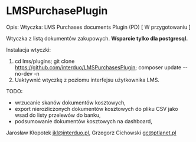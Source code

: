 # LMSPurchasePlugin 

Opis:
Wtyczka: LMS Purchases documents Plugin (PD)  [ W przygotowaniu ]

Wtyczka z listą dokumentów zakupowych.
**Wsparcie tylko dla postgresql.**

Instalacja wtyczki:
1. cd lms/plugins; git clone https://github.com/interduo/LMSPurchasesPlugin; composer update --no-dev -n
2. Uaktywnić wtyczkę z poziomu interfejsu użytkownika LMS.

TODO:
- wrzucanie skanów dokumentów kosztowych,
- export nierozliczonych dokumentów kosztowych do pliku CSV jako wsad do listy przelewów do banku,
- podsumowanie dokumentów kosztowych na dashboard,

Jarosław Kłopotek <jkl@interduo.pl>,
Grzegorz Cichowski <gc@ptlanet.pl>
